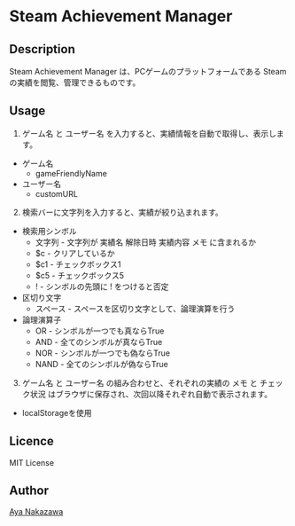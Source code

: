 
# Steam Achievement Manager

## Description

Steam Achievement Manager は、PCゲームのプラットフォームである Steam の実績を閲覧、管理できるものです。

## Usage

1. ゲーム名 と ユーザー名 を入力すると、実績情報を自動で取得し、表示します。
  * ゲーム名
    * gameFriendlyName
  * ユーザー名
    * customURL
2. 検索バーに文字列を入力すると、実績が絞り込まれます。
  * 検索用シンボル
    * 文字列 - 文字列が 実績名 解除日時 実績内容 メモ に含まれるか
    * $c - クリアしているか
    * $c1 - チェックボックス1
    * $c5 - チェックボックス5
    * ! - シンボルの先頭に ! をつけると否定
  * 区切り文字
    * スペース - スペースを区切り文字として、論理演算を行う
  * 論理演算子
    * OR - シンボルが一つでも真ならTrue
    * AND - 全てのシンボルが真ならTrue
    * NOR - シンボルが一つでも偽ならTrue
    * NAND - 全てのシンボルが偽ならTrue
3. ゲーム名 と ユーザー名 の組み合わせと、それぞれの実績の メモ と チェック状況 はブラウザに保存され、次回以降それぞれ自動で表示されます。
  * localStorageを使用

## Licence

MIT License

## Author

[Aya Nakazawa](https://github.com/AyaNakazawa)
